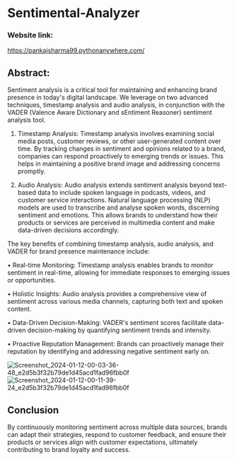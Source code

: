 
# Sentimental-Analyzer
### Website link:

https://pankajsharma99.pythonanywhere.com/

## Abstract:

Sentiment analysis is a critical tool for maintaining and enhancing brand presence in today's digital landscape. We leverage on two advanced techniques, timestamp analysis and audio analysis, in conjunction with the VADER (Valence Aware Dictionary and sEntiment Reasoner) sentiment analysis tool.

1.	Timestamp Analysis: Timestamp analysis involves examining social media posts, customer reviews, or other user-generated content over time. By tracking changes in sentiment and opinions related to a brand, companies can respond proactively to emerging trends or issues. This helps in maintaining a positive brand image and addressing concerns promptly.

2.	Audio Analysis: Audio analysis extends sentiment analysis beyond text-based data to include spoken language in podcasts, videos, and customer service interactions. Natural language processing (NLP) models are used to transcribe and analyse spoken words, discerning sentiment and emotions. This allows brands to understand how their products or services are perceived in multimedia content and make data-driven decisions accordingly.

The key benefits of combining timestamp analysis, audio analysis, and VADER for brand presence maintenance include:

•	Real-time Monitoring: Timestamp analysis enables brands to monitor sentiment in real-time, allowing for immediate responses to emerging issues or opportunities.

•	Holistic Insights: Audio analysis provides a comprehensive view of sentiment across various media channels, capturing both text and spoken content.

•	Data-Driven Decision-Making: VADER's sentiment scores facilitate data-driven decision-making by quantifying sentiment trends and intensity.

•	Proactive Reputation Management: Brands can proactively manage their reputation by identifying and addressing negative sentiment early on.

![Screenshot_2024-01-12-00-03-36-48_e2d5b3f32b79de1d45acd1fad96fbb0f](https://github.com/pnkjshrma99/Sentimental-Analyzer/assets/114305058/0e6cac74-4c08-4600-96cb-f7df6556d315)
![Screenshot_2024-01-12-00-11-39-24_e2d5b3f32b79de1d45acd1fad96fbb0f](https://github.com/pnkjshrma99/Sentimental-Analyzer/assets/114305058/cd5aaef6-f7b2-4d90-924d-479108fd5da9)



## Conclusion 
By continuously monitoring sentiment across multiple data sources, brands can adapt their strategies, respond to customer feedback, and ensure their products or services align with customer expectations, ultimately contributing to brand loyalty and success.

